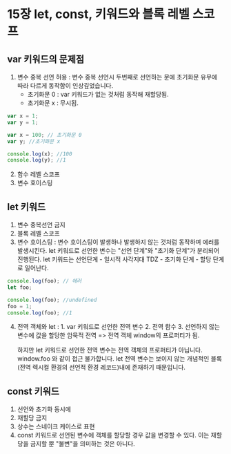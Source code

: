 # 15장 let, const, 키워드와 블록 레벨 스코프

## var 키워드의 문제점

1. 변수 중복 선언 허용
   : 변수 중복 선언시 두번째로 선언하는 문에 초기화문 유무에 따라 다르게 동작함이 인상깊었습니다.
   - 초기화문 0 : var 키워드가 없는 것처럼 동작해 재할당됨.
   - 초기화문 x : 무시됨.

```js
var x = 1;
var y = 1;

var x = 100; // 초기화문 0
var y; //초기화문 x

console.log(x); //100
console.log(y); //1
```

2. 함수 레벨 스코프
3. 변수 호이스팅

## let 키워드

1. 변수 중복선언 금지
2. 블록 레벨 스코프
3. 변수 호이스팅 : 변수 호이스팅이 발생하나 발생하지 않는 것처럼 동작하며 에러를 발생시킨다.
   let 키워드로 선언한 변수는 "선언 단계"와 "초기화 단계"가 분리되어 진행된다. let 키워드는 선언단계 - 일시적 사각지대 TDZ - 초기화 단계 - 할당 단계 로 일어난다.

```js
console.log(foo); // 에러
let foo;

console.log(foo); //undefined
foo = 1;
console.log(foo); //1
```

4. 전역 객체와 let
   : 1. var 키워드로 선언한 전역 변수 2. 전역 함수 3. 선언하지 않는 변수에 값을 할당한 암묵적 전역 => 전역 객체 window의 프로퍼티가 됨.

   하지만 let 키워드로 선언한 전역 변수는 전역 객체의 프로퍼티가 아닙니다. window.foo 와 같이 접근 불가합니다. let 전역 변수는 보이지 않는 개념적인 블록(전역 렉시컬 환경의 선언적 환경 레코드)내에 존재하기 때문입니다.

## const 키워드

1. 선언와 초기화 동시에
2. 재할당 금지
3. 상수는 스네이크 케이스로 표현
4. const 키워드로 선언된 변수에 객체를 할당할 경우 값을 변경할 수 있다. 이는 재할당을 금지할 뿐 "불변"을 의미하는 것은 아니다.
